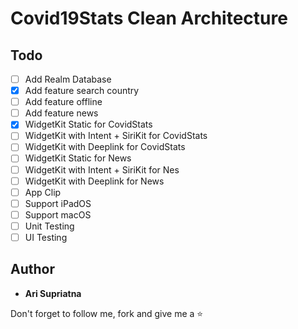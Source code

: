 # Covid19Stats Clean Architecture

## Todo
* [ ] Add Realm Database
* [x] Add feature search country
* [ ] Add feature offline
* [ ] Add feature news
* [x] WidgetKit Static for CovidStats
* [ ] WidgetKit with Intent + SiriKit for CovidStats
* [ ] WidgetKit with Deeplink for CovidStats
* [ ] WidgetKit Static for News
* [ ] WidgetKit with Intent + SiriKit for Nes
* [ ] WidgetKit with Deeplink for News
* [ ] App Clip
* [ ] Support iPadOS
* [ ] Support macOS
* [ ] Unit Testing
* [ ] UI Testing

## Author

* **Ari Supriatna**

Don't forget to follow me, fork and give me a ⭐
